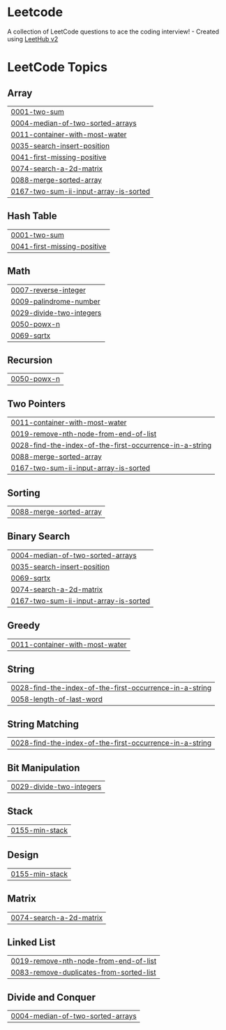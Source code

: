 # Leetcode
A collection of LeetCode questions to ace the coding interview! - Created using [LeetHub v2](https://github.com/arunbhardwaj/LeetHub-2.0)

<!---LeetCode Topics Start-->
# LeetCode Topics
## Array
|  |
| ------- |
| [0001-two-sum](https://github.com/Sojal1001/Leetcode/tree/master/0001-two-sum) |
| [0004-median-of-two-sorted-arrays](https://github.com/Sojal1001/Leetcode/tree/master/0004-median-of-two-sorted-arrays) |
| [0011-container-with-most-water](https://github.com/Sojal1001/Leetcode/tree/master/0011-container-with-most-water) |
| [0035-search-insert-position](https://github.com/Sojal1001/Leetcode/tree/master/0035-search-insert-position) |
| [0041-first-missing-positive](https://github.com/Sojal1001/Leetcode/tree/master/0041-first-missing-positive) |
| [0074-search-a-2d-matrix](https://github.com/Sojal1001/Leetcode/tree/master/0074-search-a-2d-matrix) |
| [0088-merge-sorted-array](https://github.com/Sojal1001/Leetcode/tree/master/0088-merge-sorted-array) |
| [0167-two-sum-ii-input-array-is-sorted](https://github.com/Sojal1001/Leetcode/tree/master/0167-two-sum-ii-input-array-is-sorted) |
## Hash Table
|  |
| ------- |
| [0001-two-sum](https://github.com/Sojal1001/Leetcode/tree/master/0001-two-sum) |
| [0041-first-missing-positive](https://github.com/Sojal1001/Leetcode/tree/master/0041-first-missing-positive) |
## Math
|  |
| ------- |
| [0007-reverse-integer](https://github.com/Sojal1001/Leetcode/tree/master/0007-reverse-integer) |
| [0009-palindrome-number](https://github.com/Sojal1001/Leetcode/tree/master/0009-palindrome-number) |
| [0029-divide-two-integers](https://github.com/Sojal1001/Leetcode/tree/master/0029-divide-two-integers) |
| [0050-powx-n](https://github.com/Sojal1001/Leetcode/tree/master/0050-powx-n) |
| [0069-sqrtx](https://github.com/Sojal1001/Leetcode/tree/master/0069-sqrtx) |
## Recursion
|  |
| ------- |
| [0050-powx-n](https://github.com/Sojal1001/Leetcode/tree/master/0050-powx-n) |
## Two Pointers
|  |
| ------- |
| [0011-container-with-most-water](https://github.com/Sojal1001/Leetcode/tree/master/0011-container-with-most-water) |
| [0019-remove-nth-node-from-end-of-list](https://github.com/Sojal1001/Leetcode/tree/master/0019-remove-nth-node-from-end-of-list) |
| [0028-find-the-index-of-the-first-occurrence-in-a-string](https://github.com/Sojal1001/Leetcode/tree/master/0028-find-the-index-of-the-first-occurrence-in-a-string) |
| [0088-merge-sorted-array](https://github.com/Sojal1001/Leetcode/tree/master/0088-merge-sorted-array) |
| [0167-two-sum-ii-input-array-is-sorted](https://github.com/Sojal1001/Leetcode/tree/master/0167-two-sum-ii-input-array-is-sorted) |
## Sorting
|  |
| ------- |
| [0088-merge-sorted-array](https://github.com/Sojal1001/Leetcode/tree/master/0088-merge-sorted-array) |
## Binary Search
|  |
| ------- |
| [0004-median-of-two-sorted-arrays](https://github.com/Sojal1001/Leetcode/tree/master/0004-median-of-two-sorted-arrays) |
| [0035-search-insert-position](https://github.com/Sojal1001/Leetcode/tree/master/0035-search-insert-position) |
| [0069-sqrtx](https://github.com/Sojal1001/Leetcode/tree/master/0069-sqrtx) |
| [0074-search-a-2d-matrix](https://github.com/Sojal1001/Leetcode/tree/master/0074-search-a-2d-matrix) |
| [0167-two-sum-ii-input-array-is-sorted](https://github.com/Sojal1001/Leetcode/tree/master/0167-two-sum-ii-input-array-is-sorted) |
## Greedy
|  |
| ------- |
| [0011-container-with-most-water](https://github.com/Sojal1001/Leetcode/tree/master/0011-container-with-most-water) |
## String
|  |
| ------- |
| [0028-find-the-index-of-the-first-occurrence-in-a-string](https://github.com/Sojal1001/Leetcode/tree/master/0028-find-the-index-of-the-first-occurrence-in-a-string) |
| [0058-length-of-last-word](https://github.com/Sojal1001/Leetcode/tree/master/0058-length-of-last-word) |
## String Matching
|  |
| ------- |
| [0028-find-the-index-of-the-first-occurrence-in-a-string](https://github.com/Sojal1001/Leetcode/tree/master/0028-find-the-index-of-the-first-occurrence-in-a-string) |
## Bit Manipulation
|  |
| ------- |
| [0029-divide-two-integers](https://github.com/Sojal1001/Leetcode/tree/master/0029-divide-two-integers) |
## Stack
|  |
| ------- |
| [0155-min-stack](https://github.com/Sojal1001/Leetcode/tree/master/0155-min-stack) |
## Design
|  |
| ------- |
| [0155-min-stack](https://github.com/Sojal1001/Leetcode/tree/master/0155-min-stack) |
## Matrix
|  |
| ------- |
| [0074-search-a-2d-matrix](https://github.com/Sojal1001/Leetcode/tree/master/0074-search-a-2d-matrix) |
## Linked List
|  |
| ------- |
| [0019-remove-nth-node-from-end-of-list](https://github.com/Sojal1001/Leetcode/tree/master/0019-remove-nth-node-from-end-of-list) |
| [0083-remove-duplicates-from-sorted-list](https://github.com/Sojal1001/Leetcode/tree/master/0083-remove-duplicates-from-sorted-list) |
## Divide and Conquer
|  |
| ------- |
| [0004-median-of-two-sorted-arrays](https://github.com/Sojal1001/Leetcode/tree/master/0004-median-of-two-sorted-arrays) |
<!---LeetCode Topics End-->